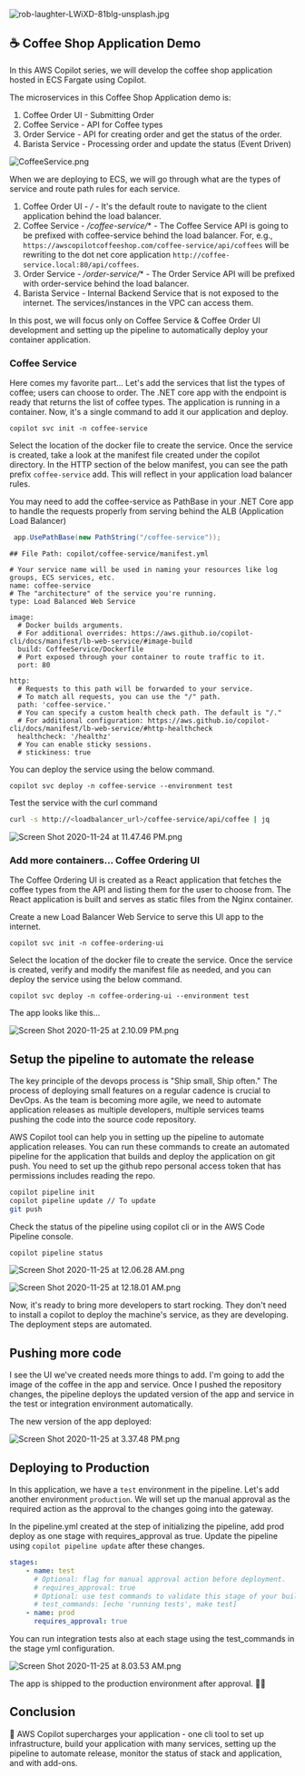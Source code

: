 ![rob-laughter-LWiXD-81bIg-unsplash.jpg](https://cdn.hashnode.com/res/hashnode/image/upload/v1606267559136/OnFTEjhdD.jpeg)

## ☕️ Coffee Shop Application Demo 

In this AWS Copilot series, we will develop the coffee shop application hosted in ECS Fargate using Copilot.

The microservices in this Coffee Shop Application demo is:

1. Coffee Order UI - Submitting Order
2. Coffee Service - API for Coffee types
3. Order Service - API for creating order and get the status of the order.
4. Barista Service - Processing order and update the status (Event Driven)


![CoffeeService.png](https://cdn.hashnode.com/res/hashnode/image/upload/v1606277832919/8mOAKqshn.png)

When we are deploying to ECS, we will go through what are the types of service and route path rules for each service.

1. Coffee Order UI - */* - It's the default route to navigate to the client application behind the load balancer.
2. Coffee Service - */coffee-service/** - The Coffee Service API is going to be prefixed with coffee-service behind the load balancer.
For, e.g., `https://awscopilotcoffeeshop.com/coffee-service/api/coffees` will be rewriting to the dot net core application `http://coffee-service.local:80/api/coffees`.
3. Order Service -  */order-service/** - The Order Service API will be prefixed with order-service behind the load balancer.
4. Barista Service - Internal Backend Service that is not exposed to the internet. The services/instances in the VPC can access them.

In this post, we will focus only on Coffee Service & Coffee Order UI development and setting up the pipeline to automatically deploy your container application.

### Coffee Service

Here comes my favorite part... Let's add the services that list the types of coffee; users can choose to order. The .NET core app with the endpoint is ready that returns the list of coffee types. The application is running in a container. Now, it's a single command to add it our application and deploy.

```
copilot svc init -n coffee-service
```

Select the location of the docker file to create the service. Once the service is created, take a look at the manifest file created under the copilot directory. In the HTTP section of the below manifest, you can see the path prefix `coffee-service` add. This will reflect in your application load balancer rules. 

You may need to add the coffee-service as PathBase in your .NET Core app to handle the requests properly from serving behind the ALB (Application Load Balancer)

```csharp
 app.UsePathBase(new PathString("/coffee-service"));
```

```
## File Path: copilot/coffee-service/manifest.yml

# Your service name will be used in naming your resources like log groups, ECS services, etc.
name: coffee-service
# The "architecture" of the service you're running.
type: Load Balanced Web Service

image:
  # Docker builds arguments.
  # For additional overrides: https://aws.github.io/copilot-cli/docs/manifest/lb-web-service/#image-build
  build: CoffeeService/Dockerfile
  # Port exposed through your container to route traffic to it.
  port: 80

http:
  # Requests to this path will be forwarded to your service. 
  # To match all requests, you can use the "/" path. 
  path: 'coffee-service.'
  # You can specify a custom health check path. The default is "/."
  # For additional configuration: https://aws.github.io/copilot-cli/docs/manifest/lb-web-service/#http-healthcheck
  healthcheck: '/healthz'
  # You can enable sticky sessions.
  # stickiness: true
```

You can deploy the service using the below command.

```
copilot svc deploy -n coffee-service --environment test
```

Test the service with the curl command

```bash
curl -s http://<loadbalancer_url>/coffee-service/api/coffee | jq
```

![Screen Shot 2020-11-24 at 11.47.46 PM.png](https://cdn.hashnode.com/res/hashnode/image/upload/v1606279886100/UYgvoKmoj.png)

### Add more containers...  Coffee Ordering UI

The Coffee Ordering UI is created as a React application that fetches the coffee types from the API and listing them for the user to choose from. The React application is built and serves as static files from the Nginx container.  

Create a new Load Balancer Web Service to serve this UI app to the internet. 

```
copilot svc init -n coffee-ordering-ui
```

Select the location of the docker file to create the service. Once the service is created, verify and modify the manifest file as needed, and you can deploy the service using the below command.

```
copilot svc deploy -n coffee-ordering-ui --environment test
```

The app looks like this... 

![Screen Shot 2020-11-25 at 2.10.09 PM.png](https://cdn.hashnode.com/res/hashnode/image/upload/v1606338020747/vBHlVV264.png)

## Setup the pipeline to automate the release

The key principle of the devops process is "Ship small, Ship often." The process of deploying small features on a regular cadence is crucial to DevOps. As the team is becoming more agile, we need to automate application releases as multiple developers, multiple services teams pushing the code into the source code repository. 

AWS Copilot tool can help you in setting up the pipeline to automate application releases. You can run these commands to create an automated pipeline for the application that builds and deploy the application on git push. You need to set up the github repo personal access token that has permissions includes reading the repo.

```bash
copilot pipeline init
copilot pipeline update // To update
git push
```

Check the status of the pipeline using copilot cli or in the AWS Code Pipeline console.

```bash
copilot pipeline status
```

![Screen Shot 2020-11-25 at 12.06.28 AM.png](https://cdn.hashnode.com/res/hashnode/image/upload/v1606281524686/6OdnYgEZT.png)

![Screen Shot 2020-11-25 at 12.18.01 AM.png](https://cdn.hashnode.com/res/hashnode/image/upload/v1606281490326/wtKFK9-jD.png)

Now, it's ready to bring more developers to start rocking. They don't need to install a copilot to deploy the machine's service, as they are developing. The deployment steps are automated.

## Pushing more code

I see the UI we've created needs more things to add. I'm going to add the image of the coffee in the app and service. Once I pushed the repository changes, the pipeline deploys the updated version of the app and service in the test or integration environment automatically.

The new version of the app deployed:

![Screen Shot 2020-11-25 at 3.37.48 PM.png](https://cdn.hashnode.com/res/hashnode/image/upload/v1606337951506/83F-eMgPJ.png)

## Deploying to Production

In this application, we have a `test` environment in the pipeline. Let's add another environment `production`. We will set up the manual approval as the required action as the approval to the changes going into the gateway.

In the pipeline.yml created at the step of initializing the pipeline, add prod deploy as one stage with requires_approval as true. Update the pipeline using `copilot pipeline update` after these changes.

```yml
stages:
    - name: test
      # Optional: flag for manual approval action before deployment.
      # requires_approval: true
      # Optional: use test commands to validate this stage of your build.
      # test_commands: [echo 'running tests', make test]
    - name: prod
      requires_approval: true
```

You can run integration tests also at each stage using the test_commands in the stage yml configuration.


![Screen Shot 2020-11-25 at 8.03.53 AM.png](https://cdn.hashnode.com/res/hashnode/image/upload/v1606309477902/apn8brtVF.png)

The app is shipped to the production environment after approval. 🚚🚀

## Conclusion

🚀 AWS Copilot supercharges your application - one cli tool to set up infrastructure, build your application with many services, setting up the pipeline to automate release, monitor the status of stack and application, and with add-ons.  
